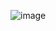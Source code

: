 ![image](https://github.com/ertan-ciller/JWT-Authentication-Authorisation/assets/38558573/6f23ea03-944f-4967-b340-7a08ad0710ea)
